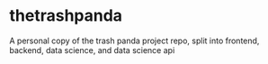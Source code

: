 # thetrashpanda

A personal copy of the trash panda project repo, split into frontend, backend, data science, and data science api
